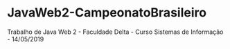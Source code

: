 # JavaWeb2-CampeonatoBrasileiro
Trabalho de Java Web 2 - Faculdade Delta - Curso Sistemas de Informação - 14/05/2019
